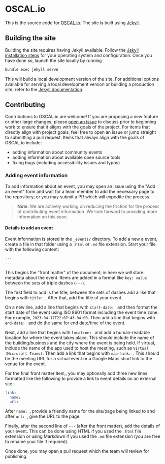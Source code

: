 # OSCAL.io

This is the source code for [OSCAL.io](https://oscal.io). The site is built using
[Jekyll](https://jekyllrb.com/).

## Building the site

Building the site requires having Jekyll available. Follow the
[Jekyll installation steps](https://jekyllrb.com/docs/installation/) for your operating system
and configuration. Once you have done so, launch the site locally by running

```bash
bundle exec jekyll serve
```

This will build a local development version of the site. For additional options available for
serving a local development version or building a production site, refer to the
[Jekyll documentation](https://jekyllrb.com/docs/usage/).

## Contributing

Contributions to OSCAL.io are welcome! If you are proposing a new feature or other large changes,
please [open an issue](https://github.com/EasyDynamics/oscal.io/issues/new) to discuss prior to
beginning work to ensure that it aligns with the goals of the project. For items that directly
align with project goals, feel free to open an issue or jump straight to submitting a pull request.
Items that always align with the goals of OSCAL.io include:
 - adding information about community events
 - adding information about available open source tools
 - fixing bugs (including accessibility issues and typos)

### Adding event information

To add information about an event, you may open an issue using the "Add an event" form and wait
for a team member to add the necessary page to the repository; or you may submit a PR which will
expedite the process.

> **Note**: We are actively working on reducing the friction for the process of contributing
> event information. We look forward to providing more information on this soon.

#### Details to add an event

Event information is stored in the `_events/` directory. To add a new a event, create a file in
that folder using a `.html` or `.md` file extension. Start your file with the following content:

```md
---
---
```

This begins the "front matter" of the document; in here we will store metadata about the event.
Items are added in a format like `key: value` between the sets of triple dashes (`---`).

The first field to add is the title; between the sets of dashes add a like that begins with
`title: `. After that, add the title of your event.

On a new line, add a line that begins with `start-date: ` and then format the start date of the
event using ISO 8601 format including the event time zone. For example,
`2023-04-17T22:07:43-04:00`. Then add a line that begins with `end-date: ` and do the same for
end date/time of the event.

Next, add a line that begins with `location: ` and add a human-readable location for where the
event takes place. This should include the name of the building/business and the city where the
event is being held. If virtual, include the name of the app used to host the meeting, such as
`Virtual (Microsoft Teams)`. Then add a link that begins with `map-link: `. This should be the
meeting URL for a virtual event or a Google Maps short link to the venue for the event.

For the final front matter item,, you may optionally add three new lines formatted like the
following to provide a link to event details on an external site:

```yaml
link:
  name:
  url:
```

After `name: `, provide a friendly name for the site/page being linked to and after `url: `, give
the URL to the page.

Finally, after the second line of `---` (after the front matter), add the details of your event.
This can be done using HTML if you used the `.html` file extension or using Markdown if you used
the `.md` file extension (you are free to rename your file if required).

Once done, you may open a pull request which the team will review for publishing. 
